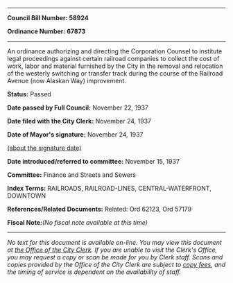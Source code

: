 

********

**Council Bill Number: 58924**
   
**Ordinance Number: 67873**
********

 An ordinance authorizing and directing the Corporation Counsel to institute legal proceedings against certain railroad companies to collect the cost of work, labor and material furnished by the City in the removal and relocation of the westerly switching or transfer track during the course of the Railroad Avenue (now Alaskan Way) improvement.

**Status:** Passed
   
**Date passed by Full Council:** November 22, 1937
   
**Date filed with the City Clerk:** November 24, 1937
   
**Date of Mayor's signature:** November 24, 1937
   
[(about the signature date)](/~public/approvaldate.htm)
   
   
   
**Date introduced/referred to committee:** November 15, 1937
   
**Committee:** Finance and Streets and Sewers
   
   
**Index Terms:** RAILROADS, RAILROAD-LINES, CENTRAL-WATERFRONT, DOWNTOWN

**References/Related Documents:** Related: Ord 62123, Ord 57179

**Fiscal Note:**_(No fiscal note available at this time)_
********

_No text for this document is available on-line. You may view this document at [the Office of the City Clerk](http://www.seattle.gov/leg/clerk/contactUs.htm). If you are unable to visit the Clerk's Office, you may request a copy or scan be made for you by Clerk staff. Scans and copies provided by the Office of the City Clerk are subject to [copy fees](http://clerk.seattle.gov/~public/clerkfees.htm), and the timing of service is dependent on the availability of staff._

